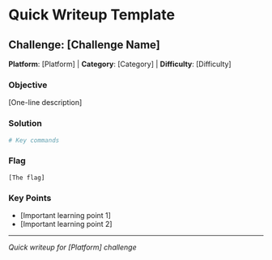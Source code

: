 # Quick Writeup Template

## Challenge: [Challenge Name]

**Platform**: [Platform] | **Category**: [Category] | **Difficulty**: [Difficulty]

### Objective
[One-line description]

### Solution
```bash
# Key commands
```

### Flag
```
[The flag]
```

### Key Points
- [Important learning point 1]
- [Important learning point 2]

---
*Quick writeup for [Platform] challenge*

